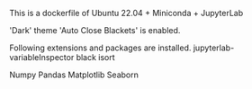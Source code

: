 This is a dockerfile of Ubuntu 22.04 + Miniconda + JupyterLab

'Dark' theme 
'Auto Close Blackets' is enabled.

Following extensions and packages are installed.
jupyterlab-variableInspector
black
isort

Numpy
Pandas
Matplotlib
Seaborn

